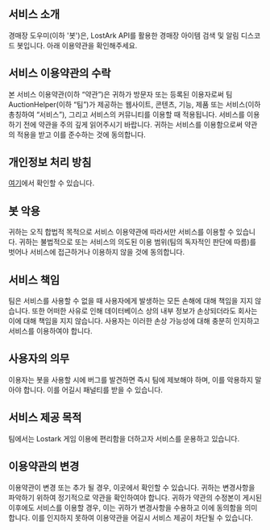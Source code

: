 ## 서비스 소개
경매장 도우미(이하 '봇')은, LostArk API를 활용한 경매장 아이템 검색 및 알림 디스코드 봇입니다. 아래 이용약관을 확인해주세요.

## 서비스 이용약관의 수락
본 서비스 이용약관(이하 “약관”)은 귀하가 방문자 또는 등록된 이용자로써 팀 AuctionHelper(이하 “팀”)가 제공하는 웹사이트, 콘텐츠, 기능, 제품 또는 서비스(이하 총칭하여 “서비스”), 그리고 서비스의 커뮤니티를 이용할 때 적용됩니다.
서비스를 이용하기 전에 약관을 주의 깊게 읽어주시기 바랍니다. 귀하는 서비스를 이용함으로써 약관의 적용을 받고 이를 준수하는 것에 동의합니다.

## 개인정보 처리 방침
[여기](/PrivacyPolicy.md)에서 확인할 수 있습니다.

## 봇 악용
귀하는 오직 합법적 목적으로 서비스 이용약관에 따라서만 서비스를 이용할 수 있습니다. 귀하는 불법적으로 또는 서비스의 의도된 이용 범위(팀의 독자적인 판단에 따름)를 벗어나 서비스에 접근하거나 이용하지 않을 것에 동의합니다.

## 서비스 책임
팀은 서비스를 사용할 수 없을 때 사용자에게 발생하는 모든 손해에 대해 책임을 지지 않습니다.
또한 어떠한 사유로 인해 데이터베이스 상의 내부 정보가 손상되더라도 회사는 이에 대해 책임을 지지 않습니다.
사용자는 이러한 손상 가능성에 대해 충분히 인지하고 서비스를 이용하여야 합니다.

## 사용자의 의무
이용자는 봇을 사용할 시에 버그를 발견하면 즉시 팀에 제보해야 하며, 이를 악용하지 말아야 합니다.
이를 어길시 패널티를 받을 수 있습니다.

## 서비스 제공 목적
팀에서는 Lostark 게임 이용에 편리함을 더하고자 서비스를 운용하고 있습니다.

## 이용약관의 변경
이용약관이 변경 또는 추가 될 경우, 이곳에서 확인할 수 있습니다. 귀하는 변경사항을 파악하기 위하여 정기적으로 약관을 확인하여야 합니다.
귀하가 약관의 수정본이 게시된 이후에도 서비스를 이용할 경우, 이는 귀하가 변경사항을 수용하고 이에 동의함을 의미합니다.
이를 인지하지 못하여 이용약관을 어길시 서비스 제공이 차단될 수 있습니다.

